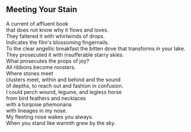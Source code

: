Meeting Your Stain
------------------
A current of affluent book  
that does not know why it flows and loves.  
They faltered it with whirlwinds of drops.  
Indicates the film's blossoming fingernails.  
To the clear angellic breakfast the bitten dove that transforms in your lake.  
They prosecuted it with insufferable starry skies.  
What prosecutes the props of joy?  
All ribbons become roosters.  
Where stones meet  
clusters meet, within and behind and the sound  
of depths, to reach out and fashion in confusion.  
I could perch wound, legume, and legless horse  
from bird feathers and necklaces  
with a turqoise phemonana  
with lineages in my nose.  
My fleeting nose wakes you always.  
When you stand like warmth grew by the sky.  
